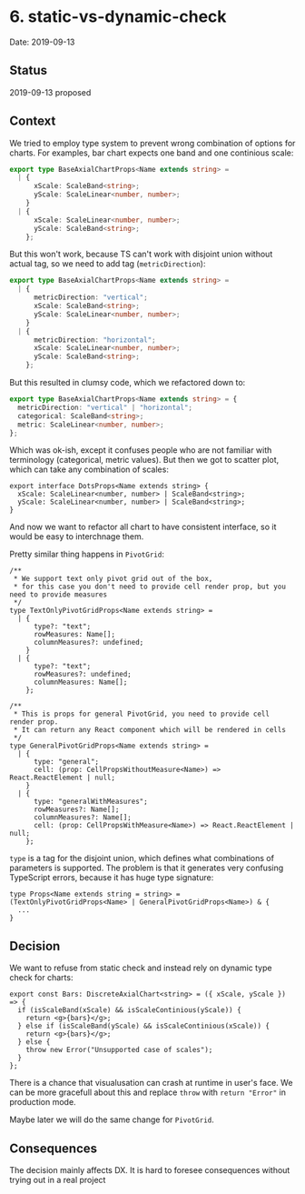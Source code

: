 # 6. static-vs-dynamic-check

Date: 2019-09-13

## Status

2019-09-13 proposed

## Context

We tried to employ type system to prevent wrong combination of options for charts. For examples, bar chart expects one band and one continious scale:

```ts
export type BaseAxialChartProps<Name extends string> =
  | {
      xScale: ScaleBand<string>;
      yScale: ScaleLinear<number, number>;
    }
  | {
      xScale: ScaleLinear<number, number>;
      yScale: ScaleBand<string>;
    };
```

But this won't work, because TS can't work with disjoint union without actual tag, so we need to add tag (`metricDirection`):

```ts
export type BaseAxialChartProps<Name extends string> =
  | {
      metricDirection: "vertical";
      xScale: ScaleBand<string>;
      yScale: ScaleLinear<number, number>;
    }
  | {
      metricDirection: "horizontal";
      xScale: ScaleLinear<number, number>;
      yScale: ScaleBand<string>;
    };
```

But this resulted in clumsy code, which we refactored down to:

```ts
export type BaseAxialChartProps<Name extends string> = {
  metricDirection: "vertical" | "horizontal";
  categorical: ScaleBand<string>;
  metric: ScaleLinear<number, number>;
};
```

Which was ok-ish, except it confuses people who are not familiar with terminology (categorical, metric values). But then we got to scatter plot, which can take any combination of scales:

```tsx
export interface DotsProps<Name extends string> {
  xScale: ScaleLinear<number, number> | ScaleBand<string>;
  yScale: ScaleLinear<number, number> | ScaleBand<string>;
}
```

And now we want to refactor all chart to have consistent interface, so it would be easy to interchnage them.

Pretty similar thing happens in `PivotGrid`:

```tsx
/**
 * We support text only pivot grid out of the box,
 * for this case you don't need to provide cell render prop, but you need to provide measures
 */
type TextOnlyPivotGridProps<Name extends string> =
  | {
      type?: "text";
      rowMeasures: Name[];
      columnMeasures?: undefined;
    }
  | {
      type?: "text";
      rowMeasures?: undefined;
      columnMeasures: Name[];
    };

/**
 * This is props for general PivotGrid, you need to provide cell render prop.
 * It can return any React component which will be rendered in cells
 */
type GeneralPivotGridProps<Name extends string> =
  | {
      type: "general";
      cell: (prop: CellPropsWithoutMeasure<Name>) => React.ReactElement | null;
    }
  | {
      type: "generalWithMeasures";
      rowMeasures?: Name[];
      columnMeasures?: Name[];
      cell: (prop: CellPropsWithMeasure<Name>) => React.ReactElement | null;
    };
```

`type` is a tag for the disjoint union, which defines what combinations of parameters is supported. The problem is that it generates very confusing TypeScript errors, because it has huge type signature:

```tsx
type Props<Name extends string = string> = (TextOnlyPivotGridProps<Name> | GeneralPivotGridProps<Name>) & {
  ...
}
```

## Decision

We want to refuse from static check and instead rely on dynamic type check for charts:

```tsx
export const Bars: DiscreteAxialChart<string> = ({ xScale, yScale }) => {
  if (isScaleBand(xScale) && isScaleContinious(yScale)) {
    return <g>{bars}</g>;
  } else if (isScaleBand(yScale) && isScaleContinious(xScale)) {
    return <g>{bars}</g>;
  } else {
    throw new Error("Unsupported case of scales");
  }
};
```

There is a chance that visualusation can crash at runtime in user's face. We can be more gracefull about this and replace `throw` with `return "Error"` in production mode.

Maybe later we will do the same change for `PivotGrid`.

## Consequences

The decision mainly affects DX. It is hard to foresee consequences without trying out in a real project

